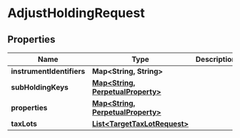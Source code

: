 

# AdjustHoldingRequest

## Properties

Name | Type | Description | Notes
------------ | ------------- | ------------- | -------------
**instrumentIdentifiers** | **Map&lt;String, String&gt;** |  | 
**subHoldingKeys** | [**Map&lt;String, PerpetualProperty&gt;**](PerpetualProperty.md) |  |  [optional]
**properties** | [**Map&lt;String, PerpetualProperty&gt;**](PerpetualProperty.md) |  |  [optional]
**taxLots** | [**List&lt;TargetTaxLotRequest&gt;**](TargetTaxLotRequest.md) |  | 



